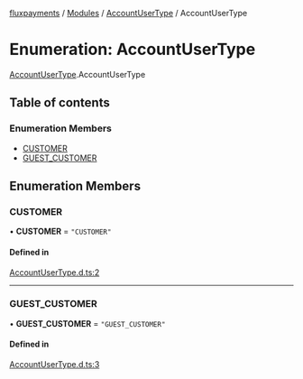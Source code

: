 [fluxpayments](../README.md) / [Modules](../modules.md) / [AccountUserType](../modules/AccountUserType.md) / AccountUserType

# Enumeration: AccountUserType

[AccountUserType](../modules/AccountUserType.md).AccountUserType

## Table of contents

### Enumeration Members

- [CUSTOMER](AccountUserType.AccountUserType.md#customer)
- [GUEST\_CUSTOMER](AccountUserType.AccountUserType.md#guest_customer)

## Enumeration Members

### CUSTOMER

• **CUSTOMER** = ``"CUSTOMER"``

#### Defined in

[AccountUserType.d.ts:2](https://github.com/fluxpayments1/fluxpayments_api_ts/blob/d31af4337fa047e0fbe2ad57303c09b3cc40e850/src/types/flux_types/AccountUserType.d.ts#L2)

___

### GUEST\_CUSTOMER

• **GUEST\_CUSTOMER** = ``"GUEST_CUSTOMER"``

#### Defined in

[AccountUserType.d.ts:3](https://github.com/fluxpayments1/fluxpayments_api_ts/blob/d31af4337fa047e0fbe2ad57303c09b3cc40e850/src/types/flux_types/AccountUserType.d.ts#L3)
